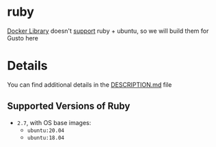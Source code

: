 # ruby
[Docker Library](https://github.com/docker-library/ruby) doesn't [support](https://github.com/docker-library/ruby/issues/258) ruby + ubuntu, so we will build them for Gusto here

# Details
You can find additional details in the [DESCRIPTION.md](https://github.com/Gusto/ruby/blob/master/DESCRIPTION.md) file

## Supported Versions of Ruby

- `2.7`, with OS base images:
  - `ubuntu:20.04`
  - `ubuntu:18.04`